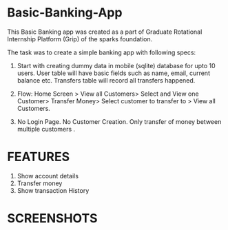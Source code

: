 # Basic-Banking-App
This Basic Banking app was created as a part of Graduate Rotational Internship Platform (Grip) of the sparks foundation.

The task was to create a simple banking app with following specs:

1. Start with creating dummy data in mobile (sqlite) database
for upto 10 users. User table will have basic fields such as
name, email, current balance etc. Transfers table will record
all transfers happened.

2. Flow: Home Screen > View all Customers> Select and View
one Customer> Transfer Money> Select customer to transfer
to > View all Customers.

3. No Login Page. No Customer Creation. Only transfer of money
between multiple customers .


# FEATURES
1. Show account details
2. Transfer money
3. Show transaction History


# SCREENSHOTS


